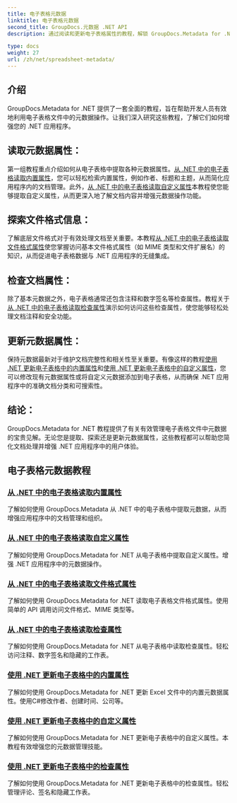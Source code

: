 ```yaml
---
title: 电子表格元数据
linktitle: 电子表格元数据
second_title: GroupDocs.元数据 .NET API
description: 通过阅读和更新电子表格属性的教程，解锁 GroupDocs.Metadata for .NET 的强大功能。提升 .NET 应用程序中的元数据操作能力。

type: docs
weight: 27
url: /zh/net/spreadsheet-metadata/
---
```

## 介绍

GroupDocs.Metadata for .NET 提供了一套全面的教程，旨在帮助开发人员有效地利用电子表格文件中的元数据操作。让我们深入研究这些教程，了解它们如何增强您的 .NET 应用程序。

## 读取元数据属性：
第一组教程重点介绍如何从电子表格中提取各种元数据属性。[从 .NET 中的电子表格读取内置属性](./read-built-in-properties-spreadsheets/)，您可以轻松检索内置属性，例如作者、标题和主题，从而简化应用程序内的文档管理。此外，[从 .NET 中的电子表格读取自定义属性](./read-custom-properties-spreadsheets/)本教程使您能够提取自定义属性，从而更深入地了解文档内容并增强元数据操作功能。

## 探索文件格式信息：
了解底层文件格式对于有效处理文档至关重要。本教程[从 .NET 中的电子表格读取文件格式属性](./read-file-format-properties-spreadsheets/)使您掌握访问基本文件格式属性（如 MIME 类型和文件扩展名）的知识，从而促进电子表格数据与 .NET 应用程序的无缝集成。

## 检查文档属性：
除了基本元数据之外，电子表格通常还包含注释和数字签名等检查属性。教程关于[从 .NET 中的电子表格读取检查属性](./read-inspection-properties-spreadsheets/)演示如何访问这些检查属性，使您能够轻松处理文档注释和安全功能。

## 更新元数据属性：
保持元数据最新对于维护文档完整性和相关性至关重要。有像这样的教程[使用 .NET 更新电子表格中的内置属性](./update-built-in-properties-spreadsheets/)和[使用 .NET 更新电子表格中的自定义属性](./update-custom-properties-spreadsheets/)，您可以修改现有元数据属性或将自定义元数据添加到电子表格，从而确保 .NET 应用程序中的准确文档分类和可搜索性。

## 结论：
GroupDocs.Metadata for .NET 教程提供了有关有效管理电子表格文件中元数据的宝贵见解。无论您是提取、探索还是更新元数据属性，这些教程都可以帮助您简化文档处理并增强 .NET 应用程序中的用户体验。

## 电子表格元数据教程
### [从 .NET 中的电子表格读取内置属性](./read-built-in-properties-spreadsheets/)
了解如何使用 GroupDocs.Metadata 从 .NET 中的电子表格中提取元数据，从而增强应用程序中的文档管理和组织。
### [从 .NET 中的电子表格读取自定义属性](./read-custom-properties-spreadsheets/)
了解如何使用 GroupDocs.Metadata for .NET 从电子表格中提取自定义属性。增强 .NET 应用程序中的元数据操作。
### [从 .NET 中的电子表格读取文件格式属性](./read-file-format-properties-spreadsheets/)
了解如何使用 GroupDocs.Metadata for .NET 读取电子表格文件格式属性。使用简单的 API 调用访问文件格式、MIME 类型等。
### [从 .NET 中的电子表格读取检查属性](./read-inspection-properties-spreadsheets/)
了解如何使用 GroupDocs.Metadata for .NET 从电子表格中读取检查属性。轻松访问注释、数字签名和隐藏的工作表。
### [使用 .NET 更新电子表格中的内置属性](./update-built-in-properties-spreadsheets/)
了解如何使用 GroupDocs.Metadata for .NET 更新 Excel 文件中的内置元数据属性。使用C#修改作者、创建时间、公司等。
### [使用 .NET 更新电子表格中的自定义属性](./update-custom-properties-spreadsheets/)
了解如何使用 GroupDocs.Metadata for .NET 更新电子表格中的自定义属性。本教程有效增强您的元数据管理技能。
### [使用 .NET 更新电子表格中的检查属性](./update-inspection-properties-spreadsheets/)
了解如何使用 GroupDocs.Metadata for .NET 更新电子表格中的检查属性。轻松管理评论、签名和隐藏工作表。